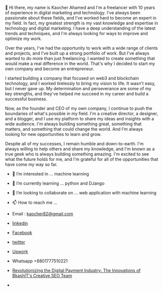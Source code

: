 
👋 Hi there, my name is Kaocher Ahamed and I'm a freelancer with 10 years of experience in digital marketing and technology. I've always been passionate about these fields, and I've worked hard to become an expert in my field. In fact, my greatest strength is my vast knowledge and expertise in technology and digital marketing. I have a deep understanding of the latest trends and techniques, and I'm always looking for ways to improve and optimize my work.

Over the years, I've had the opportunity to work with a wide range of clients and projects, and I've built up a strong portfolio of work. But I've always wanted to do more than just freelancing. I wanted to create something that would make a real difference in the world. That's why I decided to start my own company and become an entrepreneur.

I started building a company that focused on web3 and blockchain technology, and I worked tirelessly to bring my vision to life. It wasn't easy, but I never gave up. My determination and perseverance are some of my key strengths, and they've helped me succeed in my career and build a successful business.

Now, as the founder and CEO of my own company, I continue to push the boundaries of what's possible in my field. I'm a creative director, a designer, and a blogger, and I use my platform to share my ideas and insights with a wide audience. I'm always building something great, something that matters, and something that could change the world. And I'm always looking for new opportunities to learn and grow.

Despite all of my successes, I remain humble and down-to-earth. I'm always willing to help others and share my knowledge, and I'm known as a true geek who is always building something amazing. I'm excited to see what the future holds for me, and I'm grateful for all of the opportunities that have come my way so far.


- 👀 I’m interested in ... machine learning 
- 🌱 I’m currently learning ... python and DJango 
- 💞️ I’m looking to collaborate on ... web application with machine learning
- 📫 How to reach me ...
- Email : kaocher82@gmail.com 

- <a href="https://www.linkedin.com/in/kaocher">linkedin</a>
- <a href="https://www.facebook.com/kaocher82">Facebook</a>
- <a href="https://twitter.com/kaocher82">twitter</a>
- <a href="https://www.upwork.com/freelancers/~01c52d31d78fcc482c">Upwork</a>
- Whatsapp +8801777510221
- <a href="https://bkashit.com/">Revolutionizing the Digital Payment Industry: The Innovations of BkashIT's Creative SEO Team</a></li>




  
 
- 

<!---
kaocher82/kaocher82 is a ✨ special ✨ repository because its `README.md` (this file) appears on your GitHub profile.
You can click the Preview link to take a look at your changes.
--->

